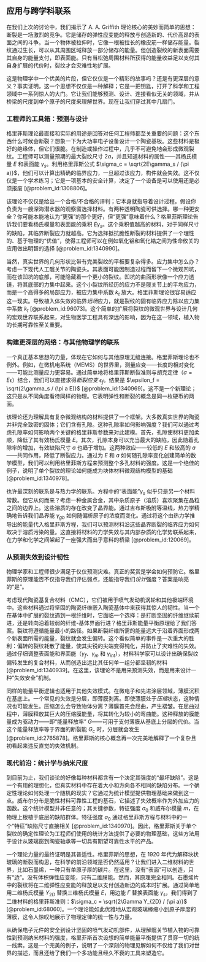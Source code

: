 ## 应用与跨学科联系

在我们上次的讨论中，我们揭示了 A. A. Griffith 理论核心的美妙而简单的思想：断裂是一场激烈的竞争。它是储存的弹性应变能的释放与创造新的、代价高昂的表面之间的斗争。当一个物体被拉伸时，它像一根被拉长的橡皮筋一样储存能量。裂纹通过生长，可以从其周围区域释放一部分储存的能量。但创造裂纹的新表面需要其自身的能量支付，即表面能。只有当松弛周围材料所获得的能量收益足以支付其自身扩展的代价时，裂纹才会灾难性地扩展。

这是物理学中一个优美的片段，但它仅仅是一个精彩的故事吗？还是有更深层的意义？事实证明，这一个思想不仅仅是一种解释；它是一把钥匙，打开了科学和工程领域中一系列惊人的大门。它让我们能够预测、设计、连接看似无关的领域，并从桥梁的尺度到单个原子的尺度来理解世界。现在让我们穿过其中几扇门。

### 工程师的工具箱：预测与设计

格里菲斯理论最直接和实际的用途是回答对任何工程师都至关重要的问题：这个东西什么时候会断裂？想象一下为大功率电子设备设计一个陶瓷基板。这些材料是极好的绝缘体，但它们很脆。在制造或操作过程中，几乎不可避免地会形成微观裂纹。工程师可以测量预期的最大裂纹尺寸 $2a$，并且知道材料的属性——其杨氏模量 $E$ 和表面能 $\gamma_s$。利用格里菲斯公式 $\sigma_c = \sqrt{2E\gamma_s / (\pi a)}$，他们可以计算出精确的临界应力，一旦超过该应力，构件就会失效。这不仅仅是一个学术练习；它是一项基本的安全计算，决定了一个设备是可以使用还是必须报废 [@problem_id:1308806]。

该理论不仅仅是给出一个合格/不合格的评判；它本身就指导着设计过程。假设你负责为一艘深海潜水器的观察窗选择材料。有两种透明陶瓷可供选择。哪一种更安全？你可能本能地认为“更强”的那个更好，但“更强”意味着什么？格里菲斯理论告诉我们要看杨氏模量和表面能的乘积 $E\gamma_s$。这个乘积值越高的材料，对于同样尺寸的缺陷，其临界断裂应力就越高。它为选择抵抗脆性断裂的材料提供了一个理性的、基于物理的“优值”，使得工程师可以在例如氧化铝和氧化锆之间为性命攸关的应用做出明智的选择 [@problem_id:1340990]。

当然，真实世界的几何形状比带有完美裂纹的平板要复杂得多。应力集中怎么办？考虑一下现代人工髋关节的陶瓷头。其表面可能因制造过程而留下一个微观凹坑，而在该凹坑的底部，可能隐藏着一个更小的裂纹。凹坑的曲面形状像一个应力透镜，将其底部的力集中起来。这个小裂纹所经历的应力不是髋关节上的平均应力，而是一个高得多的局部应力，被应力集中系数 $k_t$ 放大。格里菲斯理论很容易适应这一现实。导致植入体失效的临界*远场*应力，就是裂纹的固有临界应力除以应力集中系数 $k_t$ [@problem_id:96073]。这个简单的扩展将裂纹的微观世界与设计几何的宏观世界联系起来，对生物医学工程具有深远的影响，因为在这一领域，植入物的长期可靠性至关重要。

### 构建更深层的网络：与其他物理学的联系

一个真正基本思想的力量，体现在它如何与其他原理无缝连接。格里菲斯理论也不例外。例如，在微机电系统（MEMS）的世界里，测量应变——长度的相对变化——可能比测量应力更容易。通过简单地将格里菲斯断裂准则与胡克定律（$\sigma=E\epsilon$）结合，我们可以直接求得*断裂应变* $\epsilon_f$。结果是 $\epsilon_f = \sqrt{2\gamma_s / (\pi a E)}$ [@problem_id:1340969]。这不是一个新理论；这只是从不同角度看待同样的物理。它表明弹性和断裂的概念是同一枚硬币的两面。

该理论还为理解具有复杂微观结构的材料提供了一个框架。大多数真实世界的陶瓷并非完全致密的固体；它们含有孔隙。这种孔隙率如何影响强度？我们可以通过考虑孔隙率如何影响两个关键的格里菲斯参数来对此建模。首先，孔隙使材料更加柔顺，降低了其有效杨氏模量 $E$。其次，孔隙本身可以充当最大的缺陷，因此随着孔隙率的增加，有效缺陷尺寸 $a$ 也趋于增加。这两种效应——较低的 $E$ 和较高的 $a$——共同作用，降低了断裂应力。通过为 $E$ 和 $a$ 如何随孔隙率变化创建简单的数学模型，我们可以利用格里菲斯方程来预测整个多孔材料的强度。这是一个绝佳的例子，说明了单个裂纹的理论如何能成为块体材料微观结构模型的基础 [@problem_id:1340978]。

也许最深刻的联系是与热力学的联系。方程中的“表面能”$\gamma_s$ 似乎只是另一个材料常数。但它从何而来？考虑一种金属合金，其中杂质原子（溶质）喜欢聚集在晶粒之间的边界上。这些溶质的存在改变了晶界能。通过吉布斯吸附等温线，热力学精确地告诉我们晶界能 $\gamma_{gb}$ 如何随偏析原子的浓度而变化。通过将这个由热力学推导出的能量代入格里菲斯方程，我们可以预测材料沿这些晶界断裂的临界应力如何取决于溶质污染的量。这直接将材料的力学失效与其内部杂质的化学势联系起来，在力学和化学之间架起了一座强大而出乎意料的桥梁 [@problem_id:120069]。

### 从预测失效到设计韧性

物理学家和工程师很少满足于仅仅预测灾难。真正的奖赏是学会如何预防它。格里菲斯的原理能否不仅指导我们评估弱点，还能指导我们*设计*强度？答案是响亮的“是”。

考虑现代陶瓷基复合材料（CMC），它们被用于喷气发动机涡轮和其他极端环境中。这些材料通过将坚固的陶瓷纤维嵌入陶瓷基体中来获得其惊人的韧性。当一个在基体中扩展的裂纹遇到一根纤维时，它面临一个选择：是打断坚固的纤维继续前进，还是转向沿着较弱的纤维-基体界面行进？格里菲斯能量平衡原理给了我们答案。裂纹将遵循能量最小的路径。如果断裂纤维所需的能量远大于沿着界面形成两个新表面所需的能量，裂纹就会发生偏转。这个看似简单的事件是一次重大的胜利：偏转的裂纹耗散了能量，使其尖锐的尖端变得钝化，并防止了灾难性的失效。通过仔细调整表面能和界面能（$\gamma_f$、$\gamma_m$ 和 $\gamma_{int}$），材料科学家可以设计出确保裂纹偏转发生的复合材料，从而创造出远比其任何单一组分都坚韧的材料 [@problem_id:1340939]。在这里，该理论不是用来预测失效，而是用来设计一种“失效安全”机制。

同样的能量平衡逻辑也适用于其他失效模式。在微电子和先进涂层领域，薄膜沉积在基底上。一个常见的失效是分层，即薄膜剥离。即使薄膜处于*压缩*状态，这种情况也可能发生。压缩怎么会导致物体分离？薄膜首先会屈曲，产生褶皱。在屈曲过程中，薄膜释放其巨大的压缩膜能量，将其转化为较小的弯曲能。这种释放的膜能量成为驱动力——即“能量释放率” $G$——可用于支付薄膜从基底上分层的代价。当这个能量释放率等于界面的断裂能 $G_c$ 时，分层就会发生 [@problem_id:2765878]。格里菲斯的核心概念再一次完美地解释了一个复杂且初看起来违反直觉的失效机制。

### 现代前沿：统计学与纳米尺度

到目前为止，我们谈论的好像每种材料都含有一个决定其强度的“最坏缺陷”。这是一个有用的理想化，但真实材料中存在着大小和方向各不相同的缺陷分布。一个确定性理论如何处理一个随机的现实？它通过为统计模型提供物理基础来做到这一点。威布尔分布是脆性材料可靠性工程的基石，它描述了失效概率作为外加应力的函数。这个统计模型并非任意的；其关键参数，特征强度 $\sigma_0$ 和威布尔模量 $m$，在物理上根植于底层的缺陷群体。特征强度 $\sigma_0$ 通过格里菲斯方程与材料中的一个“特征”缺陷尺寸直接相关 [@problem_id:1340970]。因此，格里菲斯关于单个裂纹的确定性理论为工程师们使用的统计方法提供了必要的物理基础，这些方法用于设计从玻璃窗到陶瓷轴承等一切具有期望可靠性水平的产品。

一个理论力量的最终证明是其普适性。格里菲斯的思想，在 1920 年代为解释块状玻璃的断裂而构思，在科学的前沿领域是否仍然适用？让我们进入二维材料的世界，比如石墨烯，一种只有单原子厚的碳片。在这里，没有“表面”可以创造，只有“边”。没有体积弹性应变能，只有二维膜能。然而，其原理完全相同。石墨烯片中的裂纹将在二维弹性应变能的释放足以支付创造新边的成本时扩展。通过简单地用二维杨氏模量 $Y_{2D}$ 替换三维杨氏模量 $E$，用边能 $\Gamma$ 替换表面能 $\gamma_s$，我们得到了二维材料的格里菲斯准则：$\sigma_c = \sqrt{2\Gamma Y_{2D} / (\pi a)}$ [@problem_id:68060]。一个理论能如此优雅地从宏观玻璃棒缩小到原子厚度的薄膜，这令人惊叹地展示了物理定律的统一性与力量。

从确保电子元件的安全到设计坚固的喷气发动机部件，从理解髋关节植入物的可靠性到预测纳米材料的强度，格里菲斯首次设想的简单能量平衡提供了贯穿一切的统一线索。这是一个完美的例子，说明了一个深刻的物理见解如何不仅给了我们对世界的描述，而且还给了我们一个多功能且经久不衰的工具来塑造它。